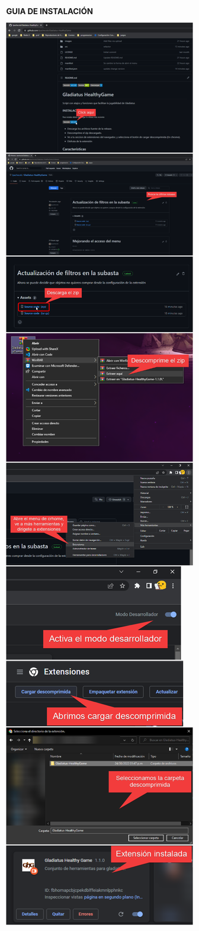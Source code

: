 ## GUIA DE INSTALACIÓN

<img src="https://github.com/lpachecob/Gladiatus-HealthyGame/blob/main/public/images/screenshots/instalacion/1.png?raw=true">
<img src="https://github.com/lpachecob/Gladiatus-HealthyGame/blob/main/public/images/screenshots/instalacion/2.png?raw=true">
<img src="https://github.com/lpachecob/Gladiatus-HealthyGame/blob/main/public/images/screenshots/instalacion/3.png?raw=true">
<img src="https://github.com/lpachecob/Gladiatus-HealthyGame/blob/main/public/images/screenshots/instalacion/4.png?raw=true">
<img src="https://github.com/lpachecob/Gladiatus-HealthyGame/blob/main/public/images/screenshots/instalacion/5.png?raw=true">
<img src="https://github.com/lpachecob/Gladiatus-HealthyGame/blob/main/public/images/screenshots/instalacion/6.png?raw=true">
<img src="https://github.com/lpachecob/Gladiatus-HealthyGame/blob/main/public/images/screenshots/instalacion/7.png?raw=true">
<img src="https://github.com/lpachecob/Gladiatus-HealthyGame/blob/main/public/images/screenshots/instalacion/8.png?raw=true">
<img src="https://github.com/lpachecob/Gladiatus-HealthyGame/blob/main/public/images/screenshots/instalacion/9.png?raw=true">
